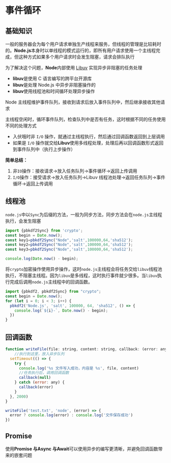 # 事件循环

## 基础知识

一般的服务器会为每个用户请求单独生产线程来服务，但线程的管理是比较耗时的。**Node.js**本身时以单线程的模式运行的，即所有用户请求使用一个主线程完成，但这种方式如果多个用户请求时会发生阻塞，请求会排队执行

为了解决这个问题，**Node**内部使用 [Libuv](https://libuv.org/) 实现异步非阻塞的任务处理

- **libuv**是使用 C 语言编写的跨平台开源库
- **libuv**是处理 Node.js 中异步非阻塞操作的
- **libuv**使用线程池和时间循环处理异步操作

Node 主线程维护事件队列，接收到请求后放入事件队列中，然后继承接收其他请求

主线程空闲时，循环事件队列，检查队列中是否有任务，这时根据不同的任务使用不同的处理方式

- 入伏哦时非 `I/O` 操作，就通过主线程执行，然后通过回调函数返回到上层调用
- 如果是 `I/O` 操作就交给**Libuv**使用多线程处理，处理后再以回调函数形式返回到事件队列中（执行上步操作）

**简单总结：**

1. 非`IO`操作：接收请求->放入任务队列->事件循环->返回上传调用
2. `I/O`操作：接受请求->放入任务队列->Libuv 线程池处理->返回任务队列->事件循环->返回上传调用

## 线程池

`node.js`中以`Sync`为后缀的方法，一般为同步方法，同步方法会在`node.js`主线程执行，会发生阻塞

```js
import {pbkdf2Sync} from 'crypto';
const begin = Date.now();
const key1=pbkdf2Sync("Node",'salt',100000,64,'sha512');
const key2=pbkdf2Sync("Node",'salt',100000,64,'sha512');
const key3=pbkdf2Sync("Node",'salt',100000,64,'sha512');

console.log(Date.now() - begin);
```

将`crypto`加密操作使用异步操作，这时`node.js`主线程会将任务交给`libuv`线程池执行，不阻塞主线程。因为`libuv`是多线程，这时执行事件就少很多。当`libuv`执行完成后调用`node.js`主线程中的回调函数。

```js
import {pbkdf2, pbkdf2Sync} from "crypto";
const begin = Date.now();
for (let i = 0; i < 3; i++) {
  pbkdf2('Node.js', 'salt', 100000, 64, 'sha512', () => {
    console.log(`${i}-`, Date.now() - begin);
  })
}
```

## 回调函数

```js
function writeFile(file: string, content: string, callback: (error: any) => void) {
	//执行到这里，放入异步队列
  setTimeout(() => {
    try {
      console.log('%s 文件写入成功，内容是 %s', file, content)
      //任务执行后，调用回调函数
      callback(null)
    } catch (error: any) {
      callback(error)
    }
  }, 2000)
}

writeFile('test.txt', 'node', (error) => {
  error ? console.log(error) : console.log('文件保存成功')
})
```

## Promise

使用**Promise **与**Async **与**Await**可以使用异步的编写更清晰，并避免回调函数带来的嵌套问题
